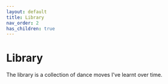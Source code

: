```yaml
---
layout: default
title: Library
nav_order: 2
has_children: true
---
```


# Library

The library is a collection of dance moves I've learnt over time.
